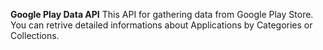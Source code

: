 **Google Play Data API**
This API for gathering data from Google Play Store. You can retrive detailed informations about Applications by Categories or Collections.
